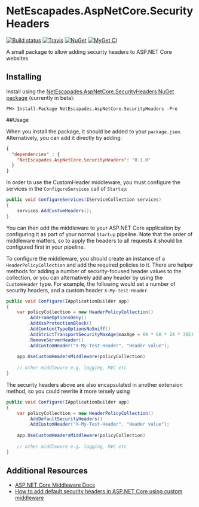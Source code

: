 # NetEscapades.AspNetCore.SecurityHeaders

[![Build status](https://ci.appveyor.com/api/projects/status/q261l3sbokafmx1o/branch/develop?svg=true)](https://ci.appveyor.com/project/andrewlock/netescapades-aspnetcore-securityheaders/branch/master)
[![Travis](https://img.shields.io/travis/andrewlock/NetEscapades.AspNetCore.SecurityHeaders.svg?maxAge=3600&label=travis)](https://travis-ci.org/andrewlock/NetEscapades.AspNetCore.SecurityHeaders)
[![NuGet](https://img.shields.io/nuget/v/NetEscapades.AspNetCore.SecurityHeaders.svg)](https://www.nuget.org/packages/NetEscapades.AspNetCore.SecurityHeaders/)
[![MyGet CI](https://img.shields.io/myget/andrewlock-ci/v/NetEscapades.AspNetCore.SecurityHeaders.svg)](http://myget.org/gallery/acndrewlock-ci)

A small package to allow adding security headers to ASP.NET Core websites

## Installing 

Install using the [NetEscapades.AspNetCore.SecurityHeaders NuGet package](https://www.nuget.org/packages/NetEscapades.AspNetCore.SecurityHeaders) (currently in beta):

```
PM> Install-Package NetEscapades.AspNetCore.SecurityHeaders -Pre
```

##Usage 

When you install the package, it should be added to your `package.json`. Alternatively, you can add it directly by adding:


```json
{
  "dependencies" : {
    "NetEscapades.AspNetCore.SecurityHeaders": "0.1.0"
  }
}
```

In order to use the CustomHeader middleware, you must configure the services in the `ConfigureServices` call of `Startup`: 

```csharp
public void ConfigureServices(IServiceCollection services)
{
    services.AddCustomHeaders();
}
```

You can then add the middleware to your ASP.NET Core application by configuring it as part of your normal `Startup` pipeline. Note that the order of middleware matters, so to apply the headers to all requests it should be configured first in your pipeline.

To configure the middleware, you should create an instance of a `HeaderPolicyCollection` and add the required policies to it. There are helper methods for adding a number of security-focused header values to the collection, or you can alternatively add any header by using the `CustomHeader` type. For example, the following would set a number of security headers, and a custom header `X-My-Test-Header`. 

```csharp
public void Configure(IApplicationBuilder app)
{
    var policyCollection = new HeaderPolicyCollection()
        .AddFrameOptionsDeny()
        .AddXssProtectionBlock()
        .AddContentTypeOptionsNoSniff()
        .AddStrictTransportSecurityMaxAge(maxAge = 60 * 60 * 24 * 365) // maxage = one year in seconds
        .RemoveServerHeader()
        .AddCustomHeader("X-My-Test-Header", "Header value");
    
    app.UseCustomHeadersMiddleware(policyCollection)
    
    // other middleware e.g. logging, MVC etc  
}
```

The security headers above are also encapsulated in another extension method, so you could rewrite it more tersely using 

```csharp
public void Configure(IApplicationBuilder app)
{
    var policyCollection = new HeaderPolicyCollection()
        .AddDefaultSecurityHeaders()
        .AddCustomHeader("X-My-Test-Header", "Header value");
    
    app.UseCustomHeadersMiddleware(policyCollection)
    
    // other middleware e.g. logging, MVC etc  
}
```

## Additional Resources
* [ASP.NET Core Middleware Docs](https://docs.asp.net/en/latest/fundamentals/middleware.html)
* [How to add default security headers in ASP.NET Core using custom middleware](http://andrewlock.net/adding-default-security-headers-in-asp-net-core/)
